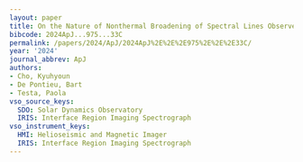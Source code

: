 ```yaml
---
layout: paper
title: On the Nature of Nonthermal Broadening of Spectral Lines Observed by IRIS
bibcode: 2024ApJ...975...33C
permalink: /papers/2024/ApJ/2024ApJ%2E%2E%2E975%2E%2E%2E33C/
year: '2024'
journal_abbrev: ApJ
authors:
- Cho, Kyuhyoun
- De Pontieu, Bart
- Testa, Paola
vso_source_keys:
  SDO: Solar Dynamics Observatory
  IRIS: Interface Region Imaging Spectrograph
vso_instrument_keys:
  HMI: Helioseismic and Magnetic Imager
  IRIS: Interface Region Imaging Spectrograph
---
```


